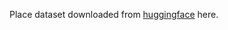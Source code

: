 Place dataset downloaded from  [huggingface](https://huggingface.co/datasets/sotossta/DecepTIV) here.

